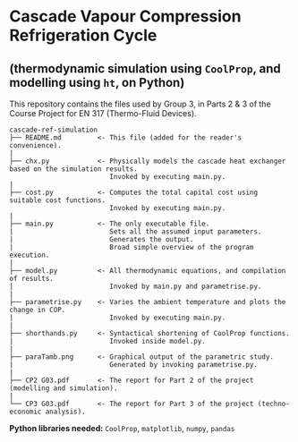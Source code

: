 # Cascade Vapour Compression Refrigeration Cycle
## (thermodynamic simulation using `CoolProp`, and modelling using `ht`, on Python)
This repository contains the files used by Group 3, in Parts 2 & 3 of the Course Project for EN 317 (Thermo-Fluid Devices).
```
cascade-ref-simulation
├── README.md         <- This file (added for the reader's convenience).
|
├── chx.py            <- Physically models the cascade heat exchanger based on the simulation results.
                         Invoked by executing main.py.
|
├── cost.py           <- Computes the total capital cost using suitable cost functions.
                         Invoked by executing main.py.
|
├── main.py           <- The only executable file.
|                        Sets all the assumed input parameters.
|                        Generates the output.
|                        Broad simple overview of the program execution.
|
├── model.py          <- All thermodynamic equations, and compilation of results.
|                        Invoked by main.py and parametrise.py.
|
├── parametrise.py    <- Varies the ambient temperature and plots the change in COP.
|                        Invoked by executing main.py.
|
├── shorthands.py     <- Syntactical shortening of CoolProp functions.
|                        Invoked inside model.py.
|
├── paraTamb.png      <- Graphical output of the parametric study.
|                        Generated by invoking parametrise.py.
|
├── CP2 G03.pdf       <- The report for Part 2 of the project (modelling and simulation).
|
└── CP3 G03.pdf       <- The report for Part 3 of the project (techno-economic analysis).
```

**Python libraries needed:** `CoolProp`, `matplotlib`, `numpy`, `pandas`
